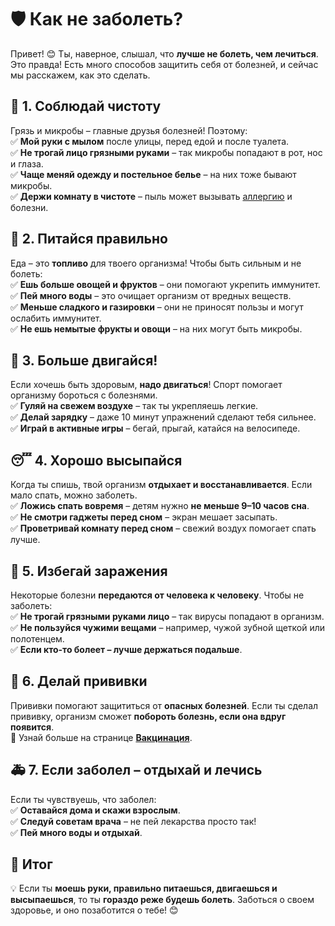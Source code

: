 # 🛡 Как не заболеть?  

Привет! 😊 Ты, наверное, слышал, что **лучше не болеть, чем лечиться**. Это правда! Есть много способов защитить себя от болезней, и сейчас мы расскажем, как это сделать.  

## 🧼 1. Соблюдай чистоту  
Грязь и микробы – главные друзья болезней! Поэтому:  
✅ **Мой руки с мылом** после улицы, перед едой и после туалета.  
✅ **Не трогай лицо грязными руками** – так микробы попадают в рот, нос и глаза.  
✅ **Чаще меняй одежду и постельное белье** – на них тоже бывают микробы.  
✅ **Держи комнату в чистоте** – пыль может вызывать [аллергию](allergies.md) и болезни.  

## 🥦 2. Питайся правильно  
Еда – это **топливо** для твоего организма! Чтобы быть сильным и не болеть:  
✅ **Ешь больше овощей и фруктов** – они помогают укрепить иммунитет.  
✅ **Пей много воды** – это очищает организм от вредных веществ.  
✅ **Меньше сладкого и газировки** – они не приносят пользы и могут ослабить иммунитет.  
✅ **Не ешь немытые фрукты и овощи** – на них могут быть микробы.  

## 🏃 3. Больше двигайся!  
Если хочешь быть здоровым, **надо двигаться**! Спорт помогает организму бороться с болезнями.  
✅ **Гуляй на свежем воздухе** – так ты укрепляешь легкие.  
✅ **Делай зарядку** – даже 10 минут упражнений сделают тебя сильнее.  
✅ **Играй в активные игры** – бегай, прыгай, катайся на велосипеде.  

## 😴 4. Хорошо высыпайся  
Когда ты спишь, твой организм **отдыхает и восстанавливается**. Если мало спать, можно заболеть.  
✅ **Ложись спать вовремя** – детям нужно **не меньше 9–10 часов сна**.  
✅ **Не смотри гаджеты перед сном** – экран мешает засыпать.  
✅ **Проветривай комнату перед сном** – свежий воздух помогает спать лучше.  

## 🦠 5. Избегай заражения  
Некоторые болезни **передаются от человека к человеку**. Чтобы не заболеть:  
✅ **Не трогай грязными руками лицо** – так вирусы попадают в организм.  
✅ **Не пользуйся чужими вещами** – например, чужой зубной щеткой или полотенцем.  
✅ **Если кто-то болеет – лучше держаться подальше**.  

## 💉 6. Делай прививки  
Прививки помогают защититься от **опасных болезней**. Если ты сделал прививку, организм сможет **побороть болезнь, если она вдруг появится**.  
🔹 Узнай больше на странице **[Вакцинация](vaccination.md)**.  

## 🚑 7. Если заболел – отдыхай и лечись  
Если ты чувствуешь, что заболел:  
✅ **Оставайся дома и скажи взрослым**.  
✅ **Следуй советам врача** – не пей лекарства просто так!  
✅ **Пей много воды и отдыхай**.  

## 🎯 Итог  
💡 Если ты **моешь руки, правильно питаешься, двигаешься и высыпаешься**, то ты **гораздо реже будешь болеть**. Заботься о своем здоровье, и оно позаботится о тебе! 😊  
